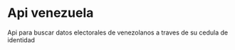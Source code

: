 # Api venezuela

Api para buscar datos electorales de venezolanos a traves de su cedula de identidad